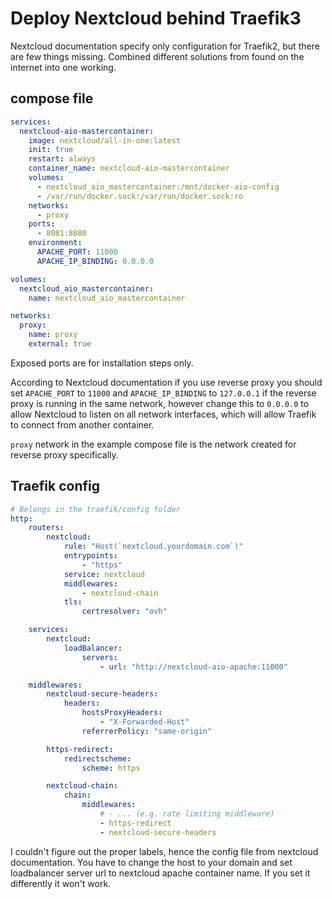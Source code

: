 # Deploy Nextcloud behind Traefik3 

Nextcloud documentation specify only configuration for Traefik2, but there are few things missing. 
Combined different solutions from found on the internet into one working.

## compose file
```yaml
services:
  nextcloud-aio-mastercontainer:
    image: nextcloud/all-in-one:latest
    init: true
    restart: always
    container_name: nextcloud-aio-mastercontainer
    volumes:
      - nextcloud_aio_mastercontainer:/mnt/docker-aio-config
      - /var/run/docker.sock:/var/run/docker.sock:ro
    networks:
      - proxy
    ports:
      - 8081:8080    
    environment:
      APACHE_PORT: 11000
      APACHE_IP_BINDING: 0.0.0.0

volumes:
  nextcloud_aio_mastercontainer:
    name: nextcloud_aio_mastercontainer

networks:
  proxy:
    name: proxy
    external: true
```

Exposed ports are for installation steps only.

According to Nextcloud documentation if you use reverse proxy you should set `APACHE_PORT` to `11000` and `APACHE_IP_BINDING` to `127.0.0.1` if the reverse proxy is running in the same network, however change this to `0.0.0.0` to allow Nextcloud to listen on all network interfaces, which will allow Traefik to connect from another container.

`proxy` network in the example compose file is the network created for reverse proxy specifically.

## Traefik config
```yaml
# Belongs in the traefik/config folder
http:
    routers:
        nextcloud:
            rule: "Host(`nextcloud.yourdomain.com`)"
            entrypoints:
                - "https"
            service: nextcloud
            middlewares:
                - nextcloud-chain
            tls:
                certresolver: "ovh"

    services:
        nextcloud:
            loadBalancer:
                servers:
                    - url: "http://nextcloud-aio-apache:11000"

    middlewares:
        nextcloud-secure-headers:
            headers:
                hostsProxyHeaders:
                    - "X-Forwarded-Host"
                referrerPolicy: "same-origin"

        https-redirect:
            redirectscheme:
                scheme: https

        nextcloud-chain:
            chain:
                middlewares:
                    # - ... (e.g. rate limiting middleware)
                    - https-redirect
                    - nextcloud-secure-headers

```

I couldn't figure out the proper labels, hence the config file from nextcloud documentation. 
You have to change the host to your domain and set loadbalancer server url to nextcloud apache container name. If you set it differently it won't work.